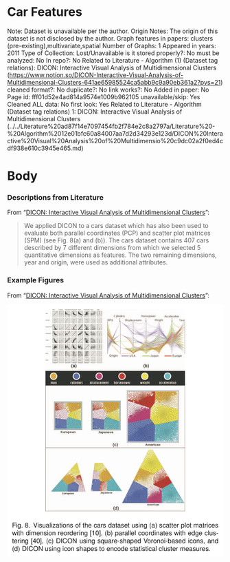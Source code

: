 # Car Features

Note: Dataset is unavailable per the author.
Origin Notes: The origin of this dataset is not disclosed by the author.
Graph features in papers: clusters (pre-existing),multivariate,spatial
Number of Graphs: 1
Appeared in years: 2011
Type of Collection: Lost/Unavailable
is it stored properly?: No
must be analyzed: No
In repo?: No
Related to Literature - Algorithm (1) (Dataset tag relations): DICON: Interactive Visual Analysis of Multidimensional Clusters (https://www.notion.so/DICON-Interactive-Visual-Analysis-of-Multidimensional-Clusters-641ae65985524ca5abb9c9a90eb361a2?pvs=21)
cleaned format?: No
duplicate?: No
link works?: No
Added in paper: No
Page id: fff01d52e4ad814a9574e1009b962105
unavailable/skip: Yes
Cleaned ALL data: No
first look: Yes
Related to Literature - Algorithm (Dataset tag relations) 1: DICON: Interactive Visual Analysis of Multidimensional Clusters (../../Literature%20ad87f14e7097454fb2f784e2c8a2797a/Literature%20-%20Algorithm%2012e01bfc60a84007aa7d2d34293e123d/DICON%20Interactive%20Visual%20Analysis%20of%20Multidimensio%20c9dc02a2f0ed4cdf938e610c3945e465.md)

# Body

### Descriptions from Literature

From “[DICON: Interactive Visual Analysis of Multidimensional Clusters](https://doi.org/10.1109/TVCG.2011.188)”:

> We applied DICON to a cars dataset which has also been used to evaluate both parallel coordinates (PCP) and scatter plot matrices (SPM) (see Fig. 8(a) and (b)). The cars dataset contains 407 cars described by 7 different dimensions from which we selected 5 quantitative dimensions as features. The two remaining dimensions, year and origin, were used as additional attributes.
> 

### Example Figures

From “[DICON: Interactive Visual Analysis of Multidimensional Clusters](https://doi.org/10.1109/TVCG.2011.188)”:

![IMG_0010.jpeg](../../../Benchmark%20datasets%2064e0439269f9497799025562a4087ce1/Car%20Features%203365100498bc4a1eb77bcadcace2b2fa/IMG_0010.jpeg)